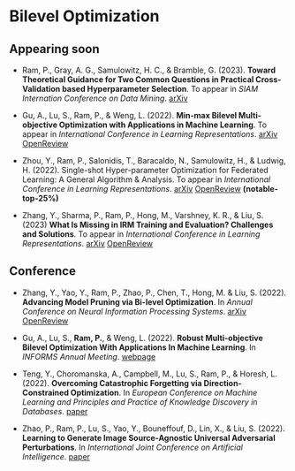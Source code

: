 # Bilevel Optimization


## Appearing soon

- Ram, P., Gray, A. G., Samulowitz, H. C., & Bramble, G. (2023). **Toward Theoretical Guidance for Two Common Questions in Practical Cross-Validation based Hyperparameter Selection**. To appear in *SIAM Internation Conference on Data Mining*. [arXiv](https://arxiv.org/pdf/2301.05131.pdf)

- Gu, A., Lu, S., Ram, P., & Weng, L. (2022). **Min-max Bilevel Multi-objective Optimization with Applications in Machine Learning**. To appear in *International Conference in Learning Representations*. [arXiv](https://arxiv.org/pdf/2203.01924.pdf) [OpenReview](https://openreview.net/forum?id=PvDY71zKsvP)

- Zhou, Y., Ram, P., Salonidis, T., Baracaldo, N., Samulowitz, H., & Ludwig, H. (2022). Single-shot Hyper-parameter Optimization for Federated Learning: A General Algorithm & Analysis. To appear in *International Conference in Learning Representations*. [arXiv](https://arxiv.org/pdf/2202.08338.pdf) [OpenReview](https://openreview.net/forum?id=3RhuF8foyPW) **(notable-top-25%)**

- Zhang, Y., Sharma, P., Ram, P., Hong, M., Varshney, K. R., & Liu, S. (2023) **What Is Missing in IRM Training and Evaluation? Challenges and Solutions**. To appear in *International Conference in Learning Representations*. [arXiv](./research/tbd.md) [OpenReview](https://openreview.net/forum?id=MjsDeTcDEy)

## Conference

- Zhang, Y., Yao, Y., Ram, P., Zhao, P., Chen, T., Hong, M. & Liu, S. (2022). **Advancing Model Pruning via Bi-level Optimization**. In *Annual Conference on Neural Information Processing Systems*. [arXiv](https://arxiv.org/pdf/2210.04092.pdf) [OpenReview](https://openreview.net/forum?id=t6O08FxvtBY)

- Gu, A., Lu, S., **Ram, P.**, & Weng, L. (2022). **Robust Multi-objective Bilevel Optimization With Applications In Machine Learning**. In *INFORMS Annual Meeting*. [webpage](https://research.ibm.com/publications/robust-multi-objective-bilevel-optimization-with-applications-in-machine-learning)

- Teng, Y., Choromanska, A., Campbell, M., Lu, S., Ram, P., & Horesh, L. (2022). **Overcoming Catastrophic Forgetting via Direction-Constrained Optimization**. In *European Conference on Machine Learning and Principles and Practice of Knowledge Discovery in Databases*. [paper](https://2022.ecmlpkdd.org/wp-content/uploads/2022/09/sub_1288.pdf)

- Zhao, P., Ram, P., Lu, S., Yao, Y., Bouneffouf, D., Lin, X., & Liu, S. (2022). **Learning to Generate Image Source-Agnostic Universal Adversarial Perturbations**. In *International Joint Conference on Artificial Intelligence*. [paper](https://www.ijcai.org/proceedings/2022/0239.pdf)

